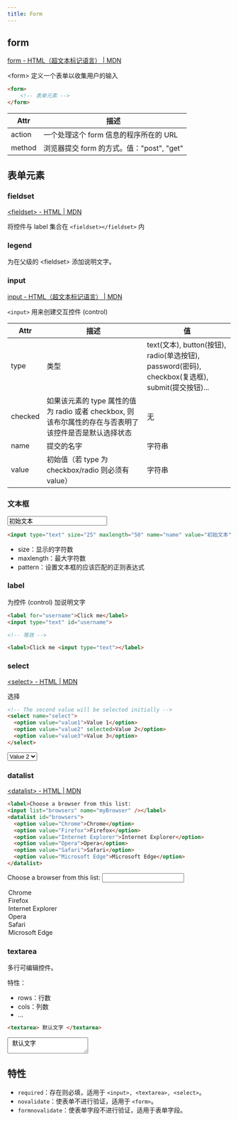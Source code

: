 ```yaml
---
title: Form
---
```


## form

[form - HTML（超文本标记语言） \| MDN](https://developer.mozilla.org/zh-CN/docs/Web/HTML/Element/form/)

&lt;form&gt; 定义一个表单以收集用户的输入

```html
<form>
    <!-- 表单元素 -->
</form>
```

|Attr | 描述 |
|----|----|
|action | 一个处理这个 form 信息的程序所在的 URL|
|method | 浏览器提交 form 的方式。值："post", "get"|

## 表单元素


### fieldset

[\<fieldset\> - HTML \| MDN](https://developer.mozilla.org/en-US/docs/Web/HTML/Element/fieldset/)

将控件与 label 集合在 `<fieldset></fieldset>` 内

### legend

为在父级的 \<fieldset\> 添加说明文字。

### input

[input - HTML（超文本标记语言） \| MDN](https://developer.mozilla.org/zh-CN/docs/Web/HTML/Element/Input/)

`<input>` 用来创建交互控件 (control)

|Attr | 描述 | 值 |
|----|----|--|
|type | 类型 | text(文本), button(按钮), radio(单选按钮), password(密码), checkbox(复选框), submit(提交按钮)...|
|checked | 如果该元素的 type 属性的值为 radio 或者 checkbox, 则该布尔属性的存在与否表明了该控件是否是默认选择状态 | 无 |
|name | 提交的名字 | 字符串 |
|value | 初始值（若 type 为 checkbox/radio 则必须有 value）| 字符串 |

### 文本框

<input type="text" size="25" maxlength="50" name="name" value="初始文本">

```html
<input type="text" size="25" maxlength="50" name="name" value="初始文本">
```

- size：显示的字符数
- maxlength：最大字符数
- pattern：设置文本框的应该匹配的正则表达式

### label

为控件 (control) 加说明文字

```html
<label for="username">Click me</label>
<input type="text" id="username">

<!-- 等效 -->

<label>Click me <input type="text"></label>
```

### select

[\<select\> - HTML \| MDN](https://developer.mozilla.org/en-US/docs/Web/HTML/Element/select/)

选择

```html
<!-- The second value will be selected initially -->
<select name="select">
  <option value="value1">Value 1</option>
  <option value="value2" selected>Value 2</option>
  <option value="value3">Value 3</option>
</select>
```

<select name="select">
  <option value="value1">Value 1</option>
  <option value="value2" selected>Value 2</option>
  <option value="value3">Value 3</option>
</select>

### datalist

[\<datalist\> - HTML \| MDN](https://developer.mozilla.org/en-US/docs/Web/HTML/Element/datalist/)

```html
<label>Choose a browser from this list:
<input list="browsers" name="myBrowser" /></label>
<datalist id="browsers">
  <option value="Chrome">Chrome</option>
  <option value="Firefox">Firefox</option>
  <option value="Internet Explorer">Internet Explorer</option>
  <option value="Opera">Opera</option>
  <option value="Safari">Safari</option>
  <option value="Microsoft Edge">Microsoft Edge</option>
</datalist>
```

<label>Choose a browser from this list:
<input list="browsers" name="myBrowser" /></label>
<datalist id="browsers">
  <option value="Chrome">Chrome</option>
  <option value="Firefox">Firefox</option>
  <option value="Internet Explorer">Internet Explorer</option>
  <option value="Opera">Opera</option>
  <option value="Safari">Safari</option>
  <option value="Microsoft Edge">Microsoft Edge</option>
</datalist>

### textarea

多行可编辑控件。

特性：

* rows：行数
* cols：列数
* ...

```html
<textarea> 默认文字 </textarea>
```

<textarea> 默认文字 </textarea>

## 特性

- `required`：存在则必填，适用于 `<input>, <textarea>, <select>`。
- `novalidate`：使表单不进行验证，适用于 `<form>`。
- `formnovalidate`：使表单字段不进行验证，适用于表单字段。
